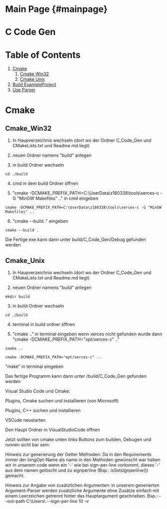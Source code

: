 Main Page {#mainpage}
=========

# C Code Gen

# Table of Contents
1. [Cmake](#Cmake)
    1. [Cmake Win32](#Cmake_Win32) 
    2. [Cmake Unix](#Cmake_Unix) 
3. [Build ExampleProject](#DirBuster)
4. [Use Parser](#DirBuster)

# Cmake
## Cmake_Win32
1. In Haupverzeichnis wechseln (dort wo der Ordner C_Code_Gen und CMakeLists.txt und Readme.md liegt)
2. neuen Ordner namens "build" anlegen

3. in build Ordner wechseln 
```
cd ./build
```
4. cmd in dem build Ordner öffnen 

5. "cmake -DCMAKE_PREFIX_PATH=C:\UserData\z180338\tools\xerces-c -G "MinGW Makefiles" .." in cmd eingeben 
```
cmake -DCMAKE_PREFIX_PATH=C:\UserData\z180338\tools\xerces-c -G "MinGW Makefiles" ..
```
6. "cmake --build ." eingeben
```
cmake --build .
```
Die Fertige exe kann dann unter build/C_Code_Gen/Debug gefunden werden



## Cmake_Unix

1. In Haupverzeichnis wechseln (dort wo der Ordner C_Code_Gen und CMakeLists.txt und Readme.md liegt)

2. neuen Ordner namens "build" anlegen
```
mkdir build
```
3. in build Ordner wechseln 
```
cd ./build
```
4. terminal in build ordner öffnen

5. "cmake .." in terminal eingeben wenn xerces nicht gefunden wurde dann "cmake -DCMAKE_PREFIX_PATH="opt/xerces-c" .." 
```
cmake ..
```
```
cmake -DCMAKE_PREFIX_PATH="opt/xerces-c" ..
```

"make" in terminal eingeben

Das fertige Programm kann dann unter /build/C_Code_Gen gefunden werden



Visual Studio Code und Cmake:

Plugins, Cmake suchen und installieren (von Microsoft)

Plugins, C++ suchen und installieren 

VSCode neustarten

Den Haupt Ordner in VisualStudioCode öffnen

Jetzt sollten von cmake unten links Buttons zum builden, Debugen und runnen sicht bar sein:

Hinweis zur generierung der Getter Methoden: Da in den Requirements immer der longOpt-Name als name in den Methoden gewünscht war haben wir in unserem code wenn ein '-'
wie bei sign-per-line vorkommt, dieses '-' aus dem namen gelöscht und zu signperline (Bsp.: isSetsignperline()) gemacht.

Hinweis zur Angabe von zusätzlichen Argumenten:
in unserem generierten Argument-Parser werden zusätzliche Argumente ohne Zusätze einfach mit einem Leerzeichen getrennt hinter das Hauptargument geschrieben.
Bsp.: --out-path C:\Users\ --sign-per-line 10 -v
